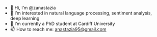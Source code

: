 - 👋 Hi, I’m @zanastazia
- 👀 I’m interested in natural language processing, sentiment analysis, deep learning
- 🌱 I’m currently a PhD student at Cardiff University
- 📫 How to reach me: anastazia95@gmail.com

<!---
zanastazia/zanastazia is a ✨ special ✨ repository because its `README.md` (this file) appears on your GitHub profile.
You can click the Preview link to take a look at your changes.
--->
